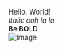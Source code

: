 Hello, World!  
*Italic* *ooh la la*  
**Be BOLD**  
![Image](https://cdn.pixabay.com/photo/2022/12/11/04/11/thumbs-up-7648171_1280.png](https://cdn.pixabay.com/photo/2022/12/11/04/11/thumbs-up-7648171_1280.png)https://cdn.pixabay.com/photo/2022/12/11/04/11/thumbs-up-7648171_1280.png)
